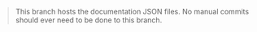 > This branch hosts the documentation JSON files. No manual commits should ever need to be done to this branch.